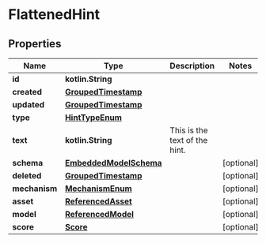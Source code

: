 
# FlattenedHint

## Properties
Name | Type | Description | Notes
------------ | ------------- | ------------- | -------------
**id** | **kotlin.String** |  | 
**created** | [**GroupedTimestamp**](GroupedTimestamp.md) |  | 
**updated** | [**GroupedTimestamp**](GroupedTimestamp.md) |  | 
**type** | [**HintTypeEnum**](HintTypeEnum.md) |  | 
**text** | **kotlin.String** | This is the text of the hint. | 
**schema** | [**EmbeddedModelSchema**](EmbeddedModelSchema.md) |  |  [optional]
**deleted** | [**GroupedTimestamp**](GroupedTimestamp.md) |  |  [optional]
**mechanism** | [**MechanismEnum**](MechanismEnum.md) |  |  [optional]
**asset** | [**ReferencedAsset**](ReferencedAsset.md) |  |  [optional]
**model** | [**ReferencedModel**](ReferencedModel.md) |  |  [optional]
**score** | [**Score**](Score.md) |  |  [optional]



